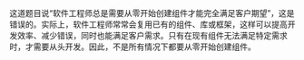 这道题目说“软件工程师总是需要从零开始创建组件才能完全满足客户期望”，这是错误的。实际上，软件工程师常常会复用已有的组件、库或框架，这样可以提高开发效率、减少错误，同时也能满足客户需求。只有在现有组件无法满足特定需求时，才需要从头开发。因此，不是所有情况下都要从零开始创建组件。